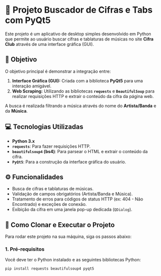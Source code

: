 # 🎸 Projeto Buscador de Cifras e Tabs com PyQt5

Este projeto é um aplicativo de desktop simples desenvolvido em Python que permite ao usuário buscar cifras e tablaturas de músicas no site **Cifra Club** através de uma interface gráfica (GUI).

## 🎯 Objetivo

O objetivo principal é demonstrar a integração entre:
1.  **Interface Gráfica (GUI):** Criada com a biblioteca **PyQt5** para uma interação amigável.
2.  **Web Scraping:** Utilizando as bibliotecas **`requests`** e **`BeautifulSoup`** para realizar requisições HTTP e extrair o conteúdo da cifra da página web.

A busca é realizada filtrando a música através do nome do **Artista/Banda** e da **Música**.

## 💻 Tecnologias Utilizadas

* **Python 3.x**
* **`requests`**: Para fazer requisições HTTP.
* **`beautifulsoup4` (bs4)**: Para parsear o HTML e extrair o conteúdo da cifra.
* **`PyQt5`**: Para a construção da interface gráfica do usuário.

## ⚙️ Funcionalidades

* Busca de cifras e tablaturas de músicas.
* Validação de campos obrigatórios (Artista/Banda e Música).
* Tratamento de erros para códigos de status HTTP (ex: 404 - Não Encontrado) e exceções de conexão.
* Exibição da cifra em uma janela pop-up dedicada (`QDialog`).

## 🚀 Como Clonar e Executar o Projeto

Para rodar este projeto na sua máquina, siga os passos abaixo:

### 1. Pré-requisitos

Você deve ter o Python instalado e as seguintes bibliotecas Python:

```bash
pip install requests beautifulsoup4 pyqt5
